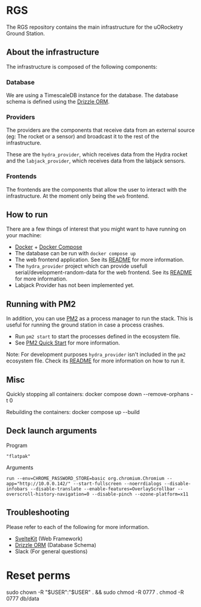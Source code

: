 # RGS

The RGS repository contains the main infrastructure for the uORocketry Ground Station.

## About the infrastructure

The infrastructure is composed of the following components:

### Database

We are using a TimescaleDB instance for the database. The database schema is defined using the [Drizzle ORM](https://orm.drizzle.team).

### Providers

The providers are the components that receive data from an external source (eg: The rocket or a sensor) and broadcast it to the rest of the infrastructure.

These are the `hydra_provider`, which receives data from the Hydra rocket and the `labjack_provider`, which receives data from the labjack sensors.

### Frontends

The frontends are the components that allow the user to interact with the infrastructure. At the moment only being the `web` frontend.

## How to run

There are a few things of interest that you might want to have running on your machine:

- [Docker](https://docs.docker.com/get-docker/) + [Docker Compose](https://docs.docker.com/compose/install/)
- The database can be run with `docker compose up`
- The web frontend application. See its [README](web/README.md) for more information.
- The `hydra_provider` project which can provide usefull serial/development-random-data for the web frontend. See its [README](hydra_provider/README.md) for more information.
- Labjack Provider has not been implemented yet.

## Running with PM2

In addition, you can use [PM2](https://pm2.keymetrics.io/) as a process manager to run the stack. This is useful for running the ground station in case a process crashes.

- Run `pm2 start` to start the processes defined in the ecosystem file.
- See [PM2 Quick Start](https://pm2.keymetrics.io/docs/usage/quick-start/) for more information.

Note: For development purposes `hydra_provider` isn't included in the `pm2` ecosystem file. Check its [README](hydra_provider/README.md) for more information on how to run it.

## Misc

Quickly stopping all containers: docker compose down --remove-orphans -t 0

Rebuilding the containers: docker compose up --build

## Deck launch arguments

Program

```
"flatpak"
```

Arguments

```
run --env=CHROME_PASSWORD_STORE=basic org.chromium.Chromium --app="http://10.0.0.142/" --start-fullscreen --noerrdialogs --disable-infobars --disable-translate --enable-features=OverlayScrollbar --overscroll-history-navigation=0 --disable-pinch --ozone-platform=x11
```

## Troubleshooting

Please refer to each of the following for more information.

- [SvelteKit](https://kit.svelte.dev/docs/introduction) (Web Framework)
- [Drizzle ORM](https://orm.drizzle.team/docs/overview) (Database Schema)
- Slack (For general questions)


# Reset perms

sudo chown -R "$USER":"$USER" . && sudo chmod -R 0777 .
chmod -R 0777 db/data

